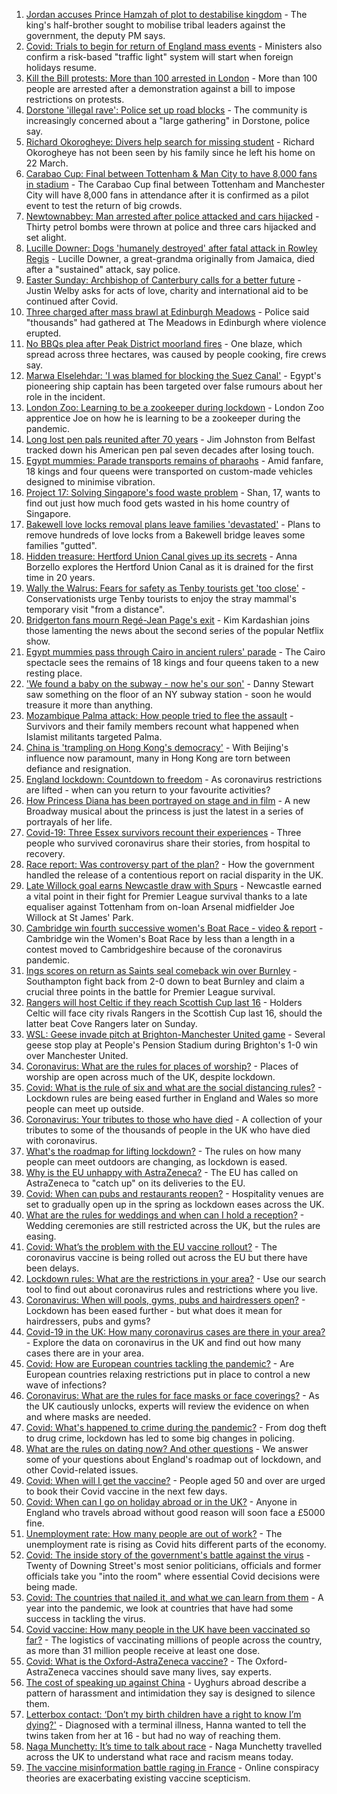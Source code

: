1. [Jordan accuses Prince Hamzah of plot to destabilise kingdom](https://www.bbc.co.uk/news/world-middle-east-56633266) - The king's half-brother sought to mobilise tribal leaders against the government, the deputy PM says.
2. [Covid: Trials to begin for return of England mass events](https://www.bbc.co.uk/news/uk-56625307) - Ministers also confirm a risk-based "traffic light" system will start when foreign holidays resume.
3. [Kill the Bill protests: More than 100 arrested in London](https://www.bbc.co.uk/news/uk-england-london-56632030) - More than 100 people are arrested after a demonstration against a bill to impose restrictions on protests.
4. [Dorstone 'illegal rave': Police set up road blocks](https://www.bbc.co.uk/news/uk-england-hereford-worcester-56631144) - The community is increasingly concerned about a "large gathering" in Dorstone, police say.
5. [Richard Okorogheye: Divers help search for missing student](https://www.bbc.co.uk/news/uk-england-london-56632028) - Richard Okorogheye has not been seen by his family since he left his home on 22 March.
6. [Carabao Cup: Final between Tottenham & Man City to have 8,000 fans in stadium](https://www.bbc.co.uk/sport/football/56630189) - The Carabao Cup final between Tottenham and Manchester City will have 8,000 fans in attendance after it is confirmed as a pilot event to test the return of big crowds.
7. [Newtownabbey: Man arrested after police attacked and cars hijacked](https://www.bbc.co.uk/news/uk-northern-ireland-56631894) - Thirty petrol bombs were thrown at police and three cars hijacked and set alight.
8. [Lucille Downer: Dogs 'humanely destroyed' after fatal attack in Rowley Regis](https://www.bbc.co.uk/news/uk-england-birmingham-56633104) - Lucille Downer, a great-grandma originally from Jamaica, died after a "sustained" attack, say police.
9. [Easter Sunday: Archbishop of Canterbury calls for a better future](https://www.bbc.co.uk/news/uk-56628947) - Justin Welby asks for acts of love, charity and international aid to be continued after Covid.
10. [Three charged after mass brawl at Edinburgh Meadows](https://www.bbc.co.uk/news/uk-scotland-edinburgh-east-fife-56633336) - Police said "thousands" had gathered at The Meadows in Edinburgh where violence erupted.
11. [No BBQs plea after Peak District moorland fires](https://www.bbc.co.uk/news/uk-england-derbyshire-56632819) - One blaze, which spread across three hectares, was caused by people cooking, fire crews say.
12. [Marwa Elselehdar: 'I was blamed for blocking the Suez Canal'](https://www.bbc.co.uk/news/world-middle-east-56615521) - Egypt's pioneering ship captain has been targeted over false rumours about her role in the incident.
13. [London Zoo: Learning to be a zookeeper during lockdown](https://www.bbc.co.uk/news/uk-england-london-56581934) - London Zoo apprentice Joe on how he is learning to be a zookeeper during the pandemic.
14. [Long lost pen pals reunited after 70 years](https://www.bbc.co.uk/news/uk-northern-ireland-56603956) - Jim Johnston from Belfast tracked down his American pen pal seven decades after losing touch.
15. [Egypt mummies: Parade transports remains of pharaohs](https://www.bbc.co.uk/news/world-middle-east-56625688) - Amid fanfare, 18 kings and four queens were transported on custom-made vehicles designed to minimise vibration.
16. [Project 17: Solving Singapore's food waste problem](https://www.bbc.co.uk/news/world-asia-pacific-56606143) - Shan, 17, wants to find out just how much food gets wasted in his home country of Singapore.
17. [Bakewell love locks removal plans leave families 'devastated'](https://www.bbc.co.uk/news/uk-england-derbyshire-56525456) - Plans to remove hundreds of love locks from a Bakewell bridge leaves some families "gutted".
18. [Hidden treasure: Hertford Union Canal gives up its secrets](https://www.bbc.co.uk/news/in-pictures-56498299) - Anna Borzello explores the Hertford Union Canal as it is drained for the first time in 20 years.
19. [Wally the Walrus: Fears for safety as Tenby tourists get 'too close'](https://www.bbc.co.uk/news/uk-wales-56626101) - Conservationists urge Tenby tourists to enjoy the stray mammal's temporary visit "from a distance".
20. [Bridgerton fans mourn Regé-Jean Page's exit](https://www.bbc.co.uk/news/entertainment-arts-56625683) - Kim Kardashian joins those lamenting the news about the second series of the popular Netflix show.
21. [Egypt mummies pass through Cairo in ancient rulers' parade](https://www.bbc.co.uk/news/world-middle-east-56508475) - The Cairo spectacle sees the remains of 18 kings and four queens taken to a new resting place.
22. ['We found a baby on the subway - now he's our son'](https://www.bbc.co.uk/news/stories-56409764) - Danny Stewart saw something on the floor of an NY subway station - soon he would treasure it more than anything.
23. [Mozambique Palma attack: How people tried to flee the assault](https://www.bbc.co.uk/news/world-africa-56602841) - Survivors and their family members recount what happened when Islamist militants targeted Palma.
24. [China is 'trampling on Hong Kong's democracy'](https://www.bbc.co.uk/news/world-asia-china-56585731) - With Beijing's influence now paramount, many in Hong Kong are torn between defiance and resignation.
25. [England lockdown: Countdown to freedom](https://www.bbc.co.uk/news/uk-england-56594933) - As coronavirus restrictions are lifted - when can you return to your favourite activities?
26. [How Princess Diana has been portrayed on stage and in film](https://www.bbc.co.uk/news/entertainment-arts-56587500) - A new Broadway musical about the princess is just the latest in a series of portrayals of her life.
27. [Covid-19: Three Essex survivors recount their experiences](https://www.bbc.co.uk/news/uk-england-essex-56501771) - Three people who survived coronavirus share their stories, from hospital to recovery.
28. [Race report: Was controversy part of the plan?](https://www.bbc.co.uk/news/uk-politics-56578839) - How the government handled the release of a contentious report on racial disparity in the UK.
29. [Late Willock goal earns Newcastle draw with Spurs](https://www.bbc.co.uk/sport/football/56553197) - Newcastle earned a vital point in their fight for Premier League survival thanks to a late equaliser against Tottenham from on-loan Arsenal midfielder Joe Willock at St James' Park.
30. [Cambridge win fourth successive women's Boat Race - video & report](https://www.bbc.co.uk/sport/rowing/56630688) - Cambridge win the Women's Boat Race by less than a length in a contest moved to Cambridgeshire because of the coronavirus pandemic.
31. [Ings scores on return as Saints seal comeback win over Burnley](https://www.bbc.co.uk/sport/football/56553199) - Southampton fight back from 2-0 down to beat Burnley and claim a crucial three points in the battle for Premier League survival.
32. [Rangers will host Celtic if they reach Scottish Cup last 16](https://www.bbc.co.uk/sport/football/56632749) - Holders Celtic will face city rivals Rangers in the Scottish Cup last 16, should the latter beat Cove Rangers later on Sunday.
33. [WSL: Geese invade pitch at Brighton-Manchester United game](https://www.bbc.co.uk/sport/av/football/56632543) - Several geese stop play at People's Pension Stadium during Brighton's 1-0 win over Manchester United.
34. [Coronavirus: What are the rules for places of worship?](https://www.bbc.co.uk/news/explainers-53219921) - Places of worship are open across much of the UK, despite lockdown.
35. [Covid: What is the rule of six and what are the social distancing rules?](https://www.bbc.co.uk/news/uk-51506729) - Lockdown rules are being eased further in England and Wales so more people can meet up outside.
36. [Coronavirus: Your tributes to those who have died](https://www.bbc.co.uk/news/uk-52676411) - A collection of your tributes to some of the thousands of people in the UK who have died with coronavirus.
37. [What's the roadmap for lifting lockdown?](https://www.bbc.co.uk/news/explainers-52530518) - The rules on how many people can meet outdoors are changing, as lockdown is eased.
38. [Why is the EU unhappy with AstraZeneca?](https://www.bbc.co.uk/news/56483766) - The EU has called on AstraZeneca to "catch up" on its deliveries to the EU.
39. [Covid: When can pubs and restaurants reopen?](https://www.bbc.co.uk/news/business-52977388) - Hospitality venues are set to gradually open up in the spring as lockdown eases across the UK.
40. [What are the rules for weddings and when can I hold a reception?](https://www.bbc.co.uk/news/explainers-52811509) - Wedding ceremonies are still restricted across the UK, but the rules are easing.
41. [Covid: What’s the problem with the EU vaccine rollout?](https://www.bbc.co.uk/news/explainers-52380823) - The coronavirus vaccine is being rolled out across the EU but there have been delays.
42. [Lockdown rules: What are the restrictions in your area?](https://www.bbc.co.uk/news/uk-54373904) - Use our search tool to find out about coronavirus rules and restrictions where you live.
43. [Coronavirus: When will pools, gyms, pubs and hairdressers open?](https://www.bbc.co.uk/news/explainers-53349989) - Lockdown has been eased further - but what does it mean for hairdressers, pubs and gyms?
44. [Covid-19 in the UK: How many coronavirus cases are there in your area?](https://www.bbc.co.uk/news/uk-51768274) - Explore the data on coronavirus in the UK and find out how many cases there are in your area.
45. [Covid: How are European countries tackling the pandemic?](https://www.bbc.co.uk/news/explainers-53640249) - Are European countries relaxing restrictions put in place to control a new wave of infections?
46. [Coronavirus: What are the rules for face masks or face coverings?](https://www.bbc.co.uk/news/health-51205344) - As the UK cautiously unlocks, experts will review the evidence on when and where masks are needed.
47. [Covid: What's happened to crime during the pandemic?](https://www.bbc.co.uk/news/56463680) - From dog theft to drug crime, lockdown has led to some big changes in policing.
48. [What are the rules on dating now? And other questions](https://www.bbc.co.uk/news/world-asia-china-51176409) - We answer some of your questions about England's roadmap out of lockdown, and other Covid-related issues.
49. [Covid: When will I get the vaccine?](https://www.bbc.co.uk/news/health-55045639) - People aged 50 and over are urged to book their Covid vaccine in the next few days.
50. [Covid: When can I go on holiday abroad or in the UK?](https://www.bbc.co.uk/news/explainers-52646738) - Anyone in England who travels abroad without good reason will soon face a £5000 fine.
51. [Unemployment rate: How many people are out of work?](https://www.bbc.co.uk/news/business-52660591) - The unemployment rate is rising as Covid hits different parts of the economy.
52. [Covid: The inside story of the government's battle against the virus](https://www.bbc.co.uk/news/uk-politics-56361599) - Twenty of Downing Street's most senior politicians, officials and former officials take you "into the room" where essential Covid decisions were being made.
53. [Covid: The countries that nailed it, and what we can learn from them](https://www.bbc.co.uk/news/uk-56455030) - A year into the pandemic, we look at countries that have had some success in tackling the virus.
54. [Covid vaccine: How many people in the UK have been vaccinated so far?](https://www.bbc.co.uk/news/health-55274833) - The logistics of vaccinating millions of people across the country, as more than 31 million people receive at least one dose.
55. [Covid: What is the Oxford-AstraZeneca vaccine?](https://www.bbc.co.uk/news/health-55302595) - The Oxford-AstraZeneca vaccines should save many lives, say experts.
56. [The cost of speaking up against China](https://www.bbc.co.uk/news/world-asia-china-56563449) - Uyghurs abroad describe a pattern of harassment and intimidation they say is designed to silence them.
57. [Letterbox contact: ‘Don’t my birth children have a right to know I’m dying?'](https://www.bbc.co.uk/news/stories-56576285) - Diagnosed with a terminal illness, Hanna wanted to tell the twins taken from her at 16 - but had no way of reaching them.
58. [Naga Munchetty: It’s time to talk about race](https://www.bbc.co.uk/news/stories-56253480) - Naga Munchetty travelled across the UK to understand what race and racism means today.
59. [The vaccine misinformation battle raging in France](https://www.bbc.co.uk/news/blogs-trending-56526265) - Online conspiracy theories are exacerbating existing vaccine scepticism.

